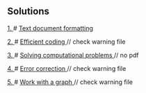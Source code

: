 ## Solutions
<a href = "https://github.com/fadyat/ITMO-PROBLEMS/blob/master/Digital-culture/I%20semester/Problems/lab1.pdf"> 1. </a> # 
<a href = "https://github.com/fadyat/ITMO-PROBLEMS/blob/master/Digital-culture/I%20semester/Labs/DC_LW1/DC_LW1.pdf"> Text document formatting </a>

<a href = "https://github.com/fadyat/ITMO-PROBLEMS/blob/master/Digital-culture/I%20semester/Problems/lab2.pdf"> 2. </a> # 
<a href = "https://github.com/fadyat/ITMO-PROBLEMS/blob/master/Digital-culture/I%20semester/Labs/DC_LW2/DC_LW2.pdf"> Efficient coding </a> // check warning file


<a href = "https://github.com/fadyat/ITMO-PROBLEMS/blob/master/Digital-culture/I%20semester/Problems/lab3.pdf"> 3. </a> # 
<a href = "https://github.com/fadyat/ITMO-PROBLEMS/blob/master/Digital-culture/I%20semester/Labs/DC_LW3/DC_LW3.xlsx"> Solving computational problems </a> // no pdf

<a href = "https://github.com/fadyat/ITMO-PROBLEMS/blob/master/Digital-culture/I%20semester/Problems/lab4.pdf"> 4. </a> # 
<a href = "https://github.com/fadyat/ITMO-PROBLEMS/blob/master/Digital-culture/I%20semester/Labs/DC_LW4/FadeyevAV_4.pdf"> Error correction </a> // check warning file

<a href = "https://github.com/fadyat/ITMO-PROBLEMS/blob/master/Digital-culture/I%20semester/Problems/lab5.pdf"> 5. </a> # 
<a href = "https://github.com/fadyat/ITMO-PROBLEMS/blob/master/Digital-culture/I%20semester/Labs/DC_LW5/FadeevAV_5.pdf"> Work with a graph </a> // check warning file

